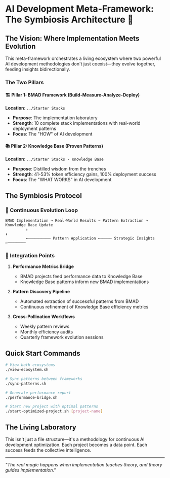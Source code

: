 # AI Development Meta-Framework: The Symbiosis Architecture 🌌

## The Vision: Where Implementation Meets Evolution

This meta-framework orchestrates a living ecosystem where two powerful AI development methodologies don't just coexist—they evolve together, feeding insights bidirectionally.

### The Two Pillars

#### 🏗️ Pillar 1: BMAD Framework (Build-Measure-Analyze-Deploy)
**Location**: `../Starter Stacks`
- **Purpose**: The implementation laboratory
- **Strength**: 10 complete stack implementations with real-world deployment patterns
- **Focus**: The "HOW" of AI development

#### 📚 Pillar 2: Knowledge Base (Proven Patterns)
**Location**: `../Starter Stacks - Knowledge Base`
- **Purpose**: Distilled wisdom from the trenches
- **Strength**: 41-53% token efficiency gains, 100% deployment success
- **Focus**: The "WHAT WORKS" in AI development

## The Symbiosis Protocol

### 🔄 Continuous Evolution Loop
```
BMAD Implementation → Real-World Results → Pattern Extraction → Knowledge Base Update
         ↑                                                                    ↓
         ←────────── Pattern Application ←───── Strategic Insights ←────────
```

### 🧬 Integration Points

1. **Performance Metrics Bridge**
   - BMAD projects feed performance data to Knowledge Base
   - Knowledge Base patterns inform new BMAD implementations

2. **Pattern Discovery Pipeline**
   - Automated extraction of successful patterns from BMAD
   - Continuous refinement of Knowledge Base efficiency metrics

3. **Cross-Pollination Workflows**
   - Weekly pattern reviews
   - Monthly efficiency audits
   - Quarterly framework evolution sessions

## Quick Start Commands

```bash
# View both ecosystems
./view-ecosystem.sh

# Sync patterns between frameworks
./sync-patterns.sh

# Generate performance report
./performance-bridge.sh

# Start new project with optimal patterns
./start-optimized-project.sh [project-name]
```

## The Living Laboratory

This isn't just a file structure—it's a methodology for continuous AI development optimization.
Each project becomes a data point. Each success feeds the collective intelligence.

---
*"The real magic happens when implementation teaches theory, and theory guides implementation."*
